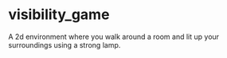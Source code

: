 # visibility_game
A 2d environment where you walk around a room and lit up your surroundings using a strong lamp.
